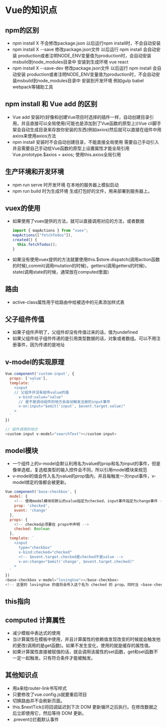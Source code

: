 # Vue的知识点

## npm的区别

* npm install X 不会修改package.json 以后运行npm install时，不会自动安装
* npm install X --save 修改package.json文件 以后运行 npm install 会自动安装
production或者注明NODE_ENV变量值为production时，会自动安装msbuild到node_modules目录中 安装到生成环境 vue react
* npm install X --save-dev 修改package.json文件 以后运行 npm install 会自动安装
production或者注明NODE_ENV变量值为production时，不会自动安装msbuild到node_modules目录中 安装到开发环境 例如gulp babel webpack等辅助工具

## npm install 和 Vue add 的区别

* Vue add 安装时(好像和创建Vue项目时选择的插件一样，自动创建目录引用，并且直接可以全局使用(可能也是添加到了Vue函数的原型上))Vue cli脚手架会自动生成目录来存放你安装的东西(例如axios)然后就可以直接在组件中用axios来使用axios方法
* npm install 安装时不会自动创建目录，不能直接全局使用 需要自己手动引入 并且需要自己手动给Vue函数的原型上设置属性才能全局引用 Vue.prototype.$axios = axios; 使用this.axios全局引用

## 生产环境和开发环境

* npm run serve 时开发环境 在本地的服务器上模拟启动
* npm run build 时为生成环境 生成打包好的文件，用来部署到服务器上。

## vuex的使用

* 如果使用了vuex提供的方法，就可以直接调用对应的方法，或者数据

  ```javascript
  import { mapActions } from "vuex";
  mapActions(["fetchTodos"]),
  created() {
    this.fetchTodos();
  }
  ```

* 如果没有使用vuex提供的方法就要使用this.$store.dispatch(调用action函数的时候),commit(调用mutation的时候)，getters(调用getters的时候)，state(调用state的时候，通常放在computed里面)

## 路由

* active-class属性用于给路由中给被选中的元素添加样式表

## 父子组件传值

* 如果子组件声明了，父组件却没有传值过来的话，值为undefined
* 如果父组件给子组件传递的是引用类型数据的话，对象或者数组。可以不用注册事件，因为传递的是地址

## v-model的实现原理

```javascript
Vue.component('custom-input', {
  props: ['value'],
  template: `
    <input
    // 父组件并没有给传value的值
      v-bind:value="value"
      // 是不是调动组件的地方会自动触发注册的input事件
      v-on:input="$emit('input', $event.target.value)"
    >
  `
})

// 组件调用的地方
<custom-input v-model="searchText"></custom-input>
```

## model模块

* 一个组件上的v-model会默认利用名为value的prop和名为input的事件，但是像单选框，复选框类型的输入控件会不同，所以引用model模块来规范
* v-model的值会传入名为value的prop值内，并且每触发一次input事件，v-model绑定的值都会被更新。

```javascript
Vue.component('base-checkbox', {
  model: {
    <!-- 使用model模块将默认的value指定为checked，input事件指定为change事件 -->
    prop: 'checked',
    event: 'change'
  },
  props: {
    <!-- checked必须要在 props中声明 -->
    checked: Boolean
  },
  template: `
    <input
      type="checkbox"
      v-bind:checked="checked"
      <!-- $event.target.checked是checked不是value -->
      v-on:change="$emit('change', $event.target.checked)"
    >
  `
})
<base-checkbox v-model="lovingVue"></base-checkbox>
<!-- 这里的 lovingVue 的值将会传入这个名为 checked 的 prop。同时当 <base-checkbox> 触发一个 change 事件并附带一个新的值的时候，这个 lovingVue 的 property 将会被更新。 -->
```

## this指向



## computed 计算属性

* 减少模板中表达式的使用
* 当计算属性在模板中使用，并且计算属性的依赖值发现改变的时候就会触发他的更改(调用的是get函数)。如果不发生变化，使用的就是缓存的属性值。
* 如果计算属性直接被赋值的话，就会调用该属性的set函数，get和set函数不一定一起触发。只有符合条件才能被触发。

## 其他知识点

* 用a来给router-link书写样式
* 只要修改了vue.config.js就要重启项目
* 切换路由并不会刷新页面。
* this.$nextTick()将回调延迟到下次 DOM 更新循环之后执行。在修改数据之后立即使用它，然后等待 DOM 更新。
* .prevent()拦截默认事件